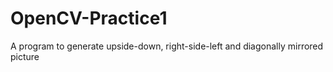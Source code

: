 # OpenCV-Practice1
A program to generate upside-down, right-side-left and diagonally mirrored picture
